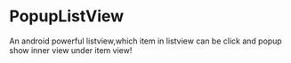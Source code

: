 # PopupListView
An android powerful listview,which item in listview can be click and popup show inner view under item view!
